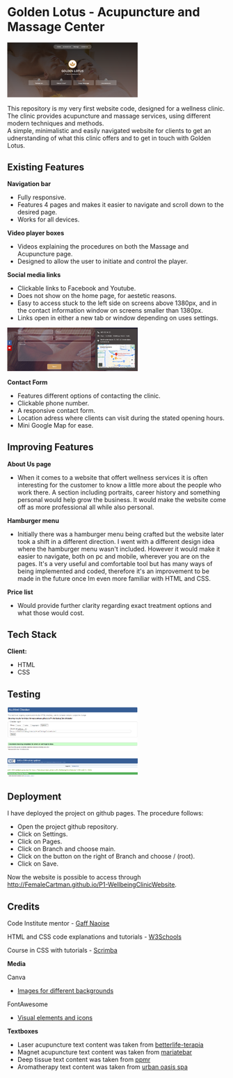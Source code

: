 # Golden Lotus - Acupuncture and Massage Center
<img
  src="Assets\Images\Frontpage.png"
  alt="Screenshot of the front page"
  style="display: inline-block; margin: 0 auto; max-width: 300px">

This repository is my very first website code, designed for a wellness clinic. 
The clinic provides acupuncture and massage services, using different modern techniques and methods. <br>
A simple, minimalistic and easily navigated website for clients to get an udnerstanding of what this clinic offers and to get in touch with Golden Lotus.

## Existing Features

**Navigation bar** 
- Fully responsive. 
- Features 4 pages and makes it easier to navigate and scroll down to the desired page.
- Works for all devices.

**Video player boxes**
- Videos explaining the procedures on both the Massage and Acupuncture page. 
- Designed to allow the user to initiate and control the player. 

**Social media links**
- Clickable links to Facebook and Youtube.
- Does not show on the home page, for aestetic reasons. 
- Easy to access stuck to the left side on screens above 1380px, and in the contact information window on screens smaller than 1380px. 
- Links open in either a new tab or window depending on uses settings.


<img src="Assets\Images\Contactform.png"
  alt="Screenshot of the front page"
  style="display: inline-block; margin: 0 auto; max-width: 300px">

**Contact Form** 
- Features different options of contacting the clinic. 
- Clickable phone number. 
- A responsive contact form. 
- Location adress where clients can visit during the stated opening hours.
- Mini Google Map for ease.

## Improving Features


**About Us page**
- When it comes to a website that offert wellness services it is often interesting for the customer to know a little more about the people who work there. A section including portraits, career history and something personal would help grow the business. It would make the website come off as more professional all while also personal. 

**Hamburger menu**
- Initially there was a hamburger menu being crafted but the website later took a shift in a different direction. I went with a different design idea where the hamburger menu wasn't included. However it would make it easier to navigate, both on pc and mobile, wherever you are on the pages. It's a very useful and comfortable tool but has many ways of being implemented and coded, therefore it's an improvement to be made in the future once Im even more familiar with HTML and CSS.

**Price list**
- Would provide further clarity regarding exact treatment options and what those would cost.

## Tech Stack
**Client:** 
- HTML
- CSS


## Testing
<img
  src="Assets\Images\validator.png"
  alt="Screenshot of the front page"
  style="display: inline-block; margin: 0 auto; max-width: 300px">

  <img
  src="Assets\Images\validatorcss.png"
  alt="Screenshot of the front page"
  style="display: inline-block; margin: 0 auto; max-width: 300px">


## Deployment

I have deployed the project on github pages. The procedure follows:
- Open the project github repository.
- Click on Settings.
- Click on Pages.
- Click on Branch and choose main.
- Click on the button on the right of Branch and choose / (root).
- Click on Save.

Now the website is possible to access through http://FemaleCartman.github.io/P1-WellbeingClinicWebsite.

## Credits

Code Institute mentor - [Gaff Naoise](https://github.com/NaoiseGaffney)

HTML and CSS code explanations and tutorials - [W3Schools](w3schools.com/)

Course in CSS with tutorials - [Scrimba](scrimba.com/learn/cssgrid)

 **Media**

Canva
- [Images for different backgrounds](canva.com)

FontAwesome
- [Visual elements and icons](fontawesome.com/icons)

**Textboxes**
- Laser acupuncture text content was taken from [betterlife-terapia](betterlife-terapia.pl/specials/laser-acupuncture/)
- Magnet acupuncture text content was taken from [mariatebar](https://mariatebar.com/specials/acupuncture-magnet-therapy/)
- Deep tissue text content was taken from [ppmr](https://www.ppmr.net/deep-tissue-massage)
- Aromatherapy text content was taken from [urban oasis spa](urban-oasis-spa.com/aromatherapy-massage)
